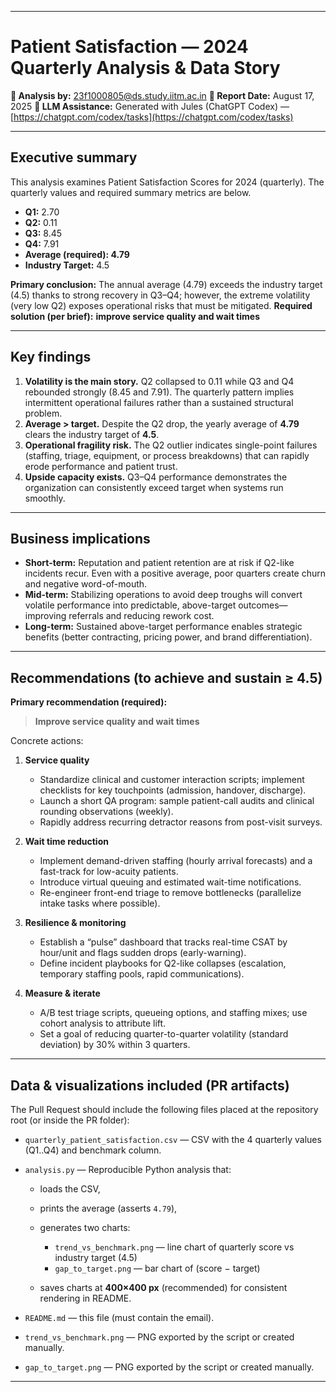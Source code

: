 
---

# Patient Satisfaction — 2024 Quarterly Analysis & Data Story

**📧 Analysis by:** [23f1000805@ds.study.iitm.ac.in](mailto:23f1000805@ds.study.iitm.ac.in) 
**📅 Report Date:** August 17, 2025 
**🤖 LLM Assistance:** Generated with Jules (ChatGPT Codex) — [https://chatgpt.com/codex/tasks](https://chatgpt.com/codex/tasks) 

---

## Executive summary

This analysis examines Patient Satisfaction Scores for 2024 (quarterly). The quarterly values and required summary metrics are below.

* **Q1:** 2.70
* **Q2:** 0.11
* **Q3:** 8.45
* **Q4:** 7.91
* **Average (required): 4.79**
* **Industry Target:** 4.5

**Primary conclusion:** The annual average (4.79) exceeds the industry target (4.5) thanks to strong recovery in Q3–Q4; however, the extreme volatility (very low Q2) exposes operational risks that must be mitigated.
**Required solution (per brief):** **improve service quality and wait times**

---

## Key findings

1. **Volatility is the main story.** Q2 collapsed to 0.11 while Q3 and Q4 rebounded strongly (8.45 and 7.91). The quarterly pattern implies intermittent operational failures rather than a sustained structural problem.
2. **Average > target.** Despite the Q2 drop, the yearly average of **4.79** clears the industry target of **4.5**.
3. **Operational fragility risk.** The Q2 outlier indicates single-point failures (staffing, triage, equipment, or process breakdowns) that can rapidly erode performance and patient trust.
4. **Upside capacity exists.** Q3–Q4 performance demonstrates the organization can consistently exceed target when systems run smoothly.

---

## Business implications

* **Short-term:** Reputation and patient retention are at risk if Q2-like incidents recur. Even with a positive average, poor quarters create churn and negative word-of-mouth.
* **Mid-term:** Stabilizing operations to avoid deep troughs will convert volatile performance into predictable, above-target outcomes—improving referrals and reducing rework cost.
* **Long-term:** Sustained above-target performance enables strategic benefits (better contracting, pricing power, and brand differentiation).

---

## Recommendations (to achieve and sustain ≥ 4.5)

**Primary recommendation (required):**

> **Improve service quality and wait times**

Concrete actions:

1. **Service quality**

   * Standardize clinical and customer interaction scripts; implement checklists for key touchpoints (admission, handover, discharge).
   * Launch a short QA program: sample patient-call audits and clinical rounding observations (weekly).
   * Rapidly address recurring detractor reasons from post-visit surveys.

2. **Wait time reduction**

   * Implement demand-driven staffing (hourly arrival forecasts) and a fast-track for low-acuity patients.
   * Introduce virtual queuing and estimated wait-time notifications.
   * Re-engineer front-end triage to remove bottlenecks (parallelize intake tasks where possible).

3. **Resilience & monitoring**

   * Establish a “pulse” dashboard that tracks real-time CSAT by hour/unit and flags sudden drops (early-warning).
   * Define incident playbooks for Q2-like collapses (escalation, temporary staffing pools, rapid communications).

4. **Measure & iterate**

   * A/B test triage scripts, queueing options, and staffing mixes; use cohort analysis to attribute lift.
   * Set a goal of reducing quarter-to-quarter volatility (standard deviation) by 30% within 3 quarters.

---

## Data & visualizations included (PR artifacts)

The Pull Request should include the following files placed at the repository root (or inside the PR folder):

* `quarterly_patient_satisfaction.csv` — CSV with the 4 quarterly values (Q1..Q4) and benchmark column.
* `analysis.py` — Reproducible Python analysis that:

  * loads the CSV,
  * prints the average (asserts `4.79`),
  * generates two charts:

    * `trend_vs_benchmark.png` — line chart of quarterly score vs industry target (4.5)
    * `gap_to_target.png` — bar chart of (score − target)
  * saves charts at **400×400 px** (recommended) for consistent rendering in README.
* `README.md` — this file (must contain the email).
* `trend_vs_benchmark.png` — PNG exported by the script or created manually.
* `gap_to_target.png` — PNG exported by the script or created manually.

---



